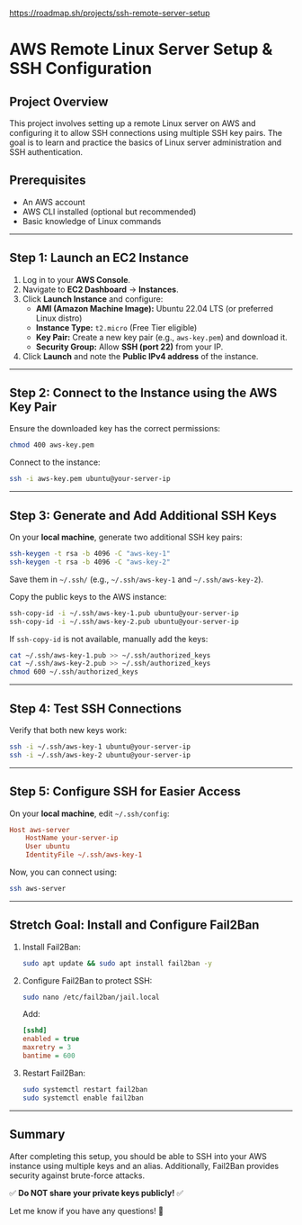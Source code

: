https://roadmap.sh/projects/ssh-remote-server-setup

# AWS Remote Linux Server Setup & SSH Configuration

## Project Overview
This project involves setting up a remote Linux server on AWS and configuring it to allow SSH connections using multiple SSH key pairs. The goal is to learn and practice the basics of Linux server administration and SSH authentication.

## Prerequisites
- An AWS account
- AWS CLI installed (optional but recommended)
- Basic knowledge of Linux commands

---

## Step 1: Launch an EC2 Instance
1. Log in to your **AWS Console**.
2. Navigate to **EC2 Dashboard** → **Instances**.
3. Click **Launch Instance** and configure:
   - **AMI (Amazon Machine Image):** Ubuntu 22.04 LTS (or preferred Linux distro)
   - **Instance Type:** `t2.micro` (Free Tier eligible)
   - **Key Pair:** Create a new key pair (e.g., `aws-key.pem`) and download it.
   - **Security Group:** Allow **SSH (port 22)** from your IP.
4. Click **Launch** and note the **Public IPv4 address** of the instance.

---

## Step 2: Connect to the Instance using the AWS Key Pair
Ensure the downloaded key has the correct permissions:
```sh
chmod 400 aws-key.pem
```
Connect to the instance:
```sh
ssh -i aws-key.pem ubuntu@your-server-ip
```

---

## Step 3: Generate and Add Additional SSH Keys
On your **local machine**, generate two additional SSH key pairs:
```sh
ssh-keygen -t rsa -b 4096 -C "aws-key-1"
ssh-keygen -t rsa -b 4096 -C "aws-key-2"
```
Save them in `~/.ssh/` (e.g., `~/.ssh/aws-key-1` and `~/.ssh/aws-key-2`).

Copy the public keys to the AWS instance:
```sh
ssh-copy-id -i ~/.ssh/aws-key-1.pub ubuntu@your-server-ip
ssh-copy-id -i ~/.ssh/aws-key-2.pub ubuntu@your-server-ip
```
If `ssh-copy-id` is not available, manually add the keys:
```sh
cat ~/.ssh/aws-key-1.pub >> ~/.ssh/authorized_keys
cat ~/.ssh/aws-key-2.pub >> ~/.ssh/authorized_keys
chmod 600 ~/.ssh/authorized_keys
```

---

## Step 4: Test SSH Connections
Verify that both new keys work:
```sh
ssh -i ~/.ssh/aws-key-1 ubuntu@your-server-ip
ssh -i ~/.ssh/aws-key-2 ubuntu@your-server-ip
```

---

## Step 5: Configure SSH for Easier Access
On your **local machine**, edit `~/.ssh/config`:
```ini
Host aws-server
    HostName your-server-ip
    User ubuntu
    IdentityFile ~/.ssh/aws-key-1
```
Now, you can connect using:
```sh
ssh aws-server
```

---

## Stretch Goal: Install and Configure Fail2Ban
1. Install Fail2Ban:
   ```sh
   sudo apt update && sudo apt install fail2ban -y
   ```
2. Configure Fail2Ban to protect SSH:
   ```sh
   sudo nano /etc/fail2ban/jail.local
   ```
   Add:
   ```ini
   [sshd]
   enabled = true
   maxretry = 3
   bantime = 600
   ```
3. Restart Fail2Ban:
   ```sh
   sudo systemctl restart fail2ban
   sudo systemctl enable fail2ban
   ```

---

## Summary
After completing this setup, you should be able to SSH into your AWS instance using multiple keys and an alias. Additionally, Fail2Ban provides security against brute-force attacks.

✅ **Do NOT share your private keys publicly!** ✅

Let me know if you have any questions! 🚀

